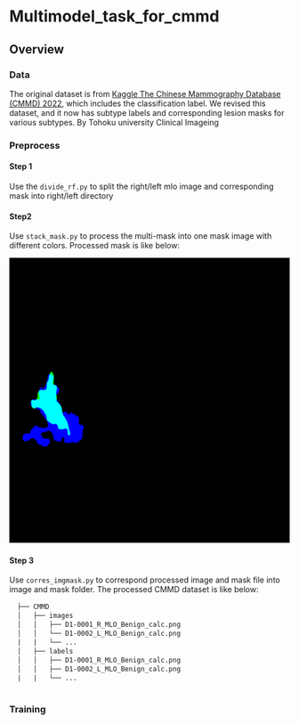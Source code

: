 # Multimodel_task_for_cmmd

## Overview

### Data
The original dataset is from [Kaggle The Chinese Mammography Database (CMMD) 2022](https://www.kaggle.com/datasets/tommyngx/cmmd2022), which includes the classification label. 
We revised this dataset, and it now has subtype labels and corresponding lesion masks for various subtypes. By Tohoku university Clinical Imageing

### Preprocess

#### Step 1

Use the ```divide_rf.py``` to split the right/left mlo image and corresponding mask into right/left directory

#### Step2

Use ```stack_mask.py``` to process the multi-mask into one mask image with different colors.
Processed mask is like below:

![image](https://github.com/liruili1/multimodel_task_for_cmmd/blob/main/sample/mask_sample.png)

#### Step 3

Use ```corres_imgmask.py``` to correspond processed image and mask file into image and mask folder.
The processed CMMD dataset is like below:
  ```
    ├── CMMD
    │   ├── images
    │   │   ├── D1-0001_R_MLO_Benign_calc.png
    │   │   └── D1-0002_L_MLO_Benign_calc.png
    |   |   └── ...
    │   ├── labels
    │   │   ├── D1-0001_R_MLO_Benign_calc.png
    │   │   ├── D1-0002_L_MLO_Benign_calc.png
    |   |   └── ...


```
### Training




